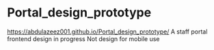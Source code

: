 # Portal_design_prototype
https://abdulazeez001.github.io/Portal_design_prototype/
A staff portal frontend design in progress 
Not design for mobile use

